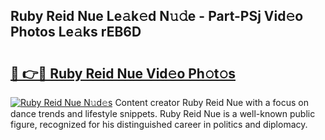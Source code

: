 ## Ruby Reid Nue Le𝚊k𝚎d N𝚞𝚍e - Part-PSj Vid𝚎o Photos Le𝚊ks rEB6D

# <h2><a href="http://fb6p3j.evod.top/?m=Ruby+Reid+Nue">🔗 👉🔴 Ruby Reid Nue Vid𝚎o Ph𝚘t𝚘s</a></h2>

[![Ruby Reid Nue N𝚞d𝚎s](https://i.imgur.com/8V9OHl7.gif)](http://fb6p3j.evod.top/?m=Ruby+Reid+Nue)
Content creator Ruby Reid Nue with a focus on dance trends and lifestyle snippets. Ruby Reid Nue is a well-known public figure, recognized for his distinguished career in politics and diplomacy. 
